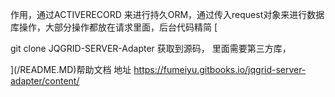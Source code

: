 作用，通过ACTIVERECORD 来进行持久ORM，通过传入request对象来进行数据库操作，大部分操作都放在请求里面，后台代码精简
[

git clone JQGRID-SERVER-Adapter 获取到源码，
里面需要第三方库，

](/README.MD)帮助文档 地址 https://fumeiyu.gitbooks.io/jqgrid-server-adapter/content/